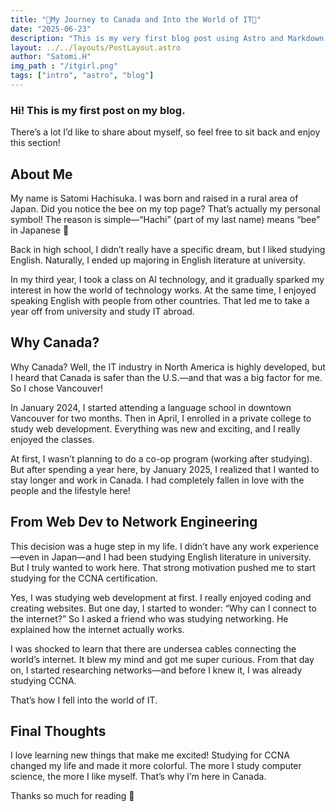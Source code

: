 ```yaml
---
title: "🐝My Journey to Canada and Into the World of IT🐝"
date: "2025-06-23"
description: "This is my very first blog post using Astro and Markdown!"
layout: ../../layouts/PostLayout.astro
author: "Satomi.H"
img_path : "/itgirl.png" 
tags: ["intro", "astro", "blog"]
---
```


### Hi! This is my first post on my blog.
There’s a lot I’d like to share about myself, so feel free to sit back and enjoy this section!

## About Me
My name is Satomi Hachisuka. I was born and raised in a rural area of Japan.
Did you notice the bee on my top page? That’s actually my personal symbol! The reason is simple—“Hachi” (part of my last name) means “bee” in Japanese 🐝

Back in high school, I didn’t really have a specific dream, but I liked studying English. Naturally, I ended up majoring in English literature at university.

In my third year, I took a class on AI technology, and it gradually sparked my interest in how the world of technology works. At the same time, I enjoyed speaking English with people from other countries.
That led me to take a year off from university and study IT abroad.

## Why Canada?
Why Canada?
Well, the IT industry in North America is highly developed, but I heard that Canada is safer than the U.S.—and that was a big factor for me. So I chose Vancouver!

In January 2024, I started attending a language school in downtown Vancouver for two months. Then in April, I enrolled in a private college to study web development.
Everything was new and exciting, and I really enjoyed the classes.

At first, I wasn’t planning to do a co-op program (working after studying).
But after spending a year here, by January 2025, I realized that I wanted to stay longer and work in Canada.
I had completely fallen in love with the people and the lifestyle here!

## From Web Dev to Network Engineering
This decision was a huge step in my life.
I didn’t have any work experience—even in Japan—and I had been studying English literature in university.
But I truly wanted to work here. That strong motivation pushed me to start studying for the CCNA certification.

Yes, I was studying web development at first.
I really enjoyed coding and creating websites.
But one day, I started to wonder: “Why can I connect to the internet?”
So I asked a friend who was studying networking. He explained how the internet actually works.

I was shocked to learn that there are undersea cables connecting the world’s internet.
It blew my mind and got me super curious.
From that day on, I started researching networks—and before I knew it, I was already studying CCNA.

That’s how I fell into the world of IT.

##  Final Thoughts


I love learning new things that make me excited!
Studying for CCNA changed my life and made it more colorful.
The more I study computer science, the more I like myself.
That’s why I’m here in Canada.

Thanks so much for reading 🧡




